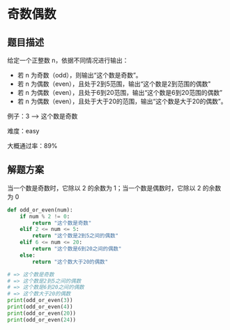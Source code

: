 

# 奇数偶数


## 题目描述
给定一个正整数 n，依据不同情况进行输出：
* 若 n 为奇数（odd），则输出“这个数是奇数”。
* 若 n 为偶数（even），且处于2到5范围，输出“这个数是2到范围的偶数"
* 若 n 为偶数（even），且处于6到20范围，输出“这个数是6到20范围的偶数”
* 若 n 为偶数（even），且处于大于20的范围，输出“这个数是大于20的偶数”。

例子：3 --> 这个数是奇数

难度：easy

大概通过率：89%


## 解题方案
当一个数是奇数时，它除以 2 的余数为 1；当一个数是偶数时，它除以 2 的余数为 0


```python
def odd_or_even(num):
    if num % 2 != 0:
        return "这个数是奇数"
    elif 2 <= num <= 5:
        return "这个数是2到5之间的偶数"
    elif 6 <= num <= 20:
        return "这个数是6到20之间的偶数"
    else:
        return "这个数大于20的偶数"

# => 这个数是奇数
# => 这个数是2到5之间的偶数
# => 这个数是6到20之间的偶数
# => 这个数大于20的偶数    
print(odd_or_even(3))
print(odd_or_even(4))
print(odd_or_even(20))
print(odd_or_even(24))
```
